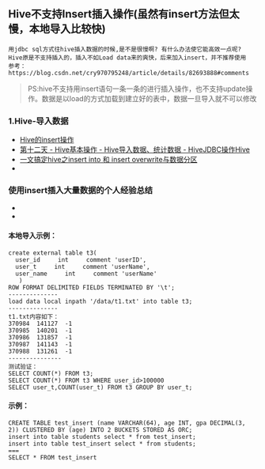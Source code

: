 ## Hive不支持Insert插入操作(虽然有insert方法但太慢，本地导入比较快)
```
用jdbc sql方式往hive插入数据的时候,是不是很慢啊? 有什么办法使它能高效一点呢?
Hive原是不支持插入的，插入不如Load data来的爽快，后来加入insert，并不推荐使用
参考：
https://blog.csdn.net/cry970795248/article/details/82693888#comments
```
> PS:hive不支持用insert语句一条一条的进行插入操作，也不支持update操作。数据是以load的方式加载到建立好的表中，数据一旦导入就不可以修改
### 1.Hive-导入数据
- [Hive的insert操作](https://blog.csdn.net/yeruby/article/details/23039009)
- [第十二天 - Hive基本操作 - Hive导入数据、统计数据 - HiveJDBC操作Hive](https://blog.csdn.net/cry970795248/article/details/82668597)
- [一文搞定hive之insert into 和 insert overwrite与数据分区](https://blog.csdn.net/su83362368/article/details/78502542)
- []()

### 使用insert插入大量数据的个人经验总结
- []()
- []()

#### 本地导入示例：
```
create external table t3(
  user_id     int     comment 'userID',
  user_t     int     comment 'userName',
  user_name     int     comment 'userName'
   )
ROW FORMAT DELIMITED FIELDS TERMINATED BY '\t';
--------------
load data local inpath '/data/t1.txt' into table t3;
--------------
t1.txt内容如下：
370984	141127	-1
370985	140201	-1
370986	131857	-1
370987	141143	-1
370988	131261	-1
---------------
测试验证：
SELECT COUNT(*) FROM t3;
SELECT COUNT(*) FROM t3 WHERE user_id>100000
SELECT user_t,COUNT(user_t) FROM t3 GROUP BY user_t;
```
#### 示例：
```
CREATE TABLE test_insert (name VARCHAR(64), age INT, gpa DECIMAL(3, 2)) CLUSTERED BY (age) INTO 2 BUCKETS STORED AS ORC;
insert into table students select * from test_insert;
insert into table test_insert select * from students;
===
SELECT * FROM test_insert
```